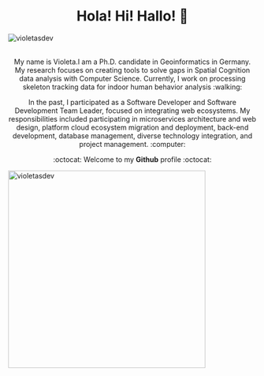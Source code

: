 <!--![Violeta's GitHub stats](https://github-readme-stats.vercel.app/api?username=violetasdev&count_private=true&theme=dark)-->

<h1 align='center'> Hola! Hi! Hallo! 👋 </h1> 
<div align="left"> 
    <img src="https://komarev.com/ghpvc/?username=violetasdev" alt="violetasdev"> 
</div>
<br>

<p align='center'> My name is Violeta.I am a Ph.D. candidate in Geoinformatics in Germany. My research focuses on creating tools to solve gaps in Spatial Cognition data analysis with Computer Science. Currently, I work on processing skeleton tracking data for indoor human behavior analysis :walking: </p>

<p align='center'> In the past, I participated as a Software Developer and Software Development Team Leader, focused on integrating web ecosystems. My responsibilities included participating in microservices architecture and web design, platform cloud ecosystem migration and deployment, back-end development, database management, diverse technology integration, and project management. :computer:</p>

<p align='center'>:octocat: Welcome to my <b>Github</b> profile :octocat:</p>


<div align="left">
    <img src="https://github-readme-stats.vercel.app/api?username=violetasdev&show_icons=true&theme=great-gatsby"  width="400px" alt="violetasdev">
</div>



<!--

![Top Langs](https://github-readme-stats.vercel.app/api/top-langs/?username=violetasdev&layout=compact&langs_count=10&theme=dark&hide=xslt,smarty,perl,batchfile,hack)



**violetasdev/violetasdev** is a ✨ _special_ ✨ repository because its `README.md` (this file) appears on your GitHub profile.

Here are some ideas to get you started:

- 🔭 I’m currently working on ...
- 🌱 I’m currently learning ...
- 👯 I’m looking to collaborate on ...
- 🤔 I’m looking for help with ...
- 💬 Ask me about ...
- 📫 How to reach me: ...
- 😄 Pronouns: ...
- ⚡ Fun fact: ...
-->
